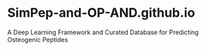 # SimPep-and-OP-AND.github.io
A Deep Learning Framework and Curated Database for Predicting Osteogenic Peptides
